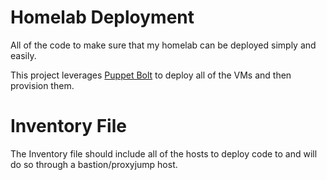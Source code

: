 # Homelab Deployment
All of the code to make sure that my homelab can be deployed simply and easily.

This project leverages [Puppet Bolt](https://puppet.com/docs/bolt/latest/bolt.html) to deploy all of the VMs and then provision them.

# Inventory File

The Inventory file should include all of the hosts to deploy code to and will do so through a bastion/proxyjump host.